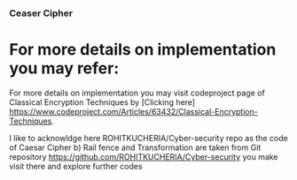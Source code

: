 ### Ceaser Cipher

# For more details on implementation you may refer:
 For more details on implementation you may visit codeproject page of Classical Encryption Techniques by [Clicking here] https://www.codeproject.com/Articles/63432/Classical-Encryption-Techniques. 

I like to acknowldge here ROHITKUCHERIA/Cyber-security repo as the code of Caesar Cipher b) Rail fence and Transformation are taken from Git repository https://github.com/ROHITKUCHERIA/Cyber-security you make visit there and explore further codes
    
